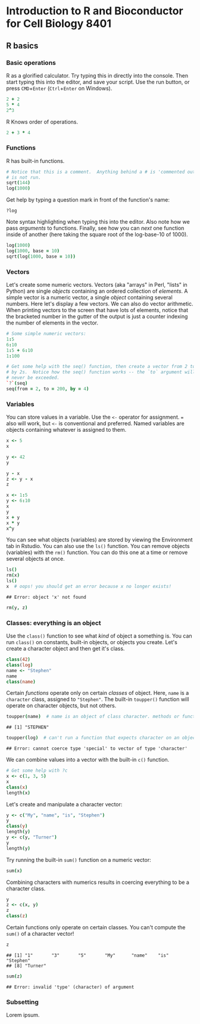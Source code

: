 # Introduction to R and Bioconductor for Cell Biology 8401

## R basics

### Basic operations

R as a glorified calculator. Try typing this in directly into the console. Then start typing this into the editor, and save your script. Use the run button, or press `CMD`+`Enter` (`Ctrl`+`Enter` on Windows).


```coffee
2 + 2
5 * 4
2^3
```


R Knows order of operations.


```coffee
2 + 3 * 4
```


### Functions

R has built-in functions.


```coffee
# Notice that this is a comment.  Anything behind a # is 'commented out' and
# is not run.
sqrt(144)
log(1000)
```


Get help by typing a question mark in front of the function's name:

```
?log
```

Note syntax highlighting when typing this into the editor. Also note how we pass *arguments* to functions. Finally, see how you can *next* one function inside of another (here taking the square root of the log-base-10 of 1000).


```coffee
log(1000)
log(1000, base = 10)
sqrt(log(1000, base = 10))
```


### Vectors

Let's create some numeric vectors. Vectors (aka "arrays" in Perl, "lists" in Python) are single *objects* containing an ordered collection of *elements*. A simple vector is a numeric vector, a single *object* containing several numbers. Here let's display a few vectors. We can also do vector arithmetic. When printing vectors to the screen that have lots of elements, notice that the bracketed number in the gutter of the output is just a counter indexing the number of elements in the vector.


```coffee
# Some simple numeric vectors:
1:5
6:10
1:5 + 6:10
1:100

# Get some help with the seq() function, then create a vector from 2 to 200
# by 2s.  Notice how the seq() function works -- the `to` argument will
# never be exceeded.
`?`(seq)
seq(from = 2, to = 200, by = 4)
```


### Variables

You can store values in a variable. Use the `<-` operator for assignment. `=` also will work, but `<-` is conventional and preferred. Named variables are objects containing whatever is assigned to them. 


```coffee
x <- 5
x

y <- 42
y

y - x
z <- y - x
z

x <- 1:5
y <- 6:10
x
y
x + y
x * y
x^y
```


You can see what objects (variables) are stored by viewing the Environment tab in Rstudio. You can also use the `ls()` function. You can remove objects (variables) with the `rm()` function. You can do this one at a time or remove several objects at once.


```coffee
ls()
rm(x)
ls()
x  # oops! you should get an error because x no longer exists!
```

```
## Error: object 'x' not found
```

```coffee
rm(y, z)
```


### Classes: everything is an object

Use the `class()` function to see what *kind* of object a something is. You can run `class()` on constants, built-in objects, or objects you create. Let's create a character object and then get it's class. 


```coffee
class(42)
class(log)
name <- "Stephen"
name
class(name)
```


Certain *functions* operate only on certain *classes* of object. Here, `name` is a `character` class, assigned to `"Stephen"`. The built-in `toupper()` function will operate on character objects, but not others. 


```coffee
toupper(name)  # name is an object of class character. methods or functions are associated with certain classes.
```

```
## [1] "STEPHEN"
```

```coffee
toupper(log)  # can't run a function that expects character on an object of class function
```

```
## Error: cannot coerce type 'special' to vector of type 'character'
```


We can combine values into a vector with the built-in `c()` function.


```coffee
# Get some help with ?c
x <- c(1, 3, 5)
x
class(x)
length(x)
```


Let's create and manipulate a character vector:


```coffee
y <- c("My", "name", "is", "Stephen")
y
class(y)
length(y)
y <- c(y, "Turner")
y
length(y)
```


Try running the built-in `sum()` function on a numeric vector:


```coffee
sum(x)
```


Combining characters with numerics results in coercing everything to be a character class. 


```coffee
y
z <- c(x, y)
z
class(z)
```


Certain functions only operate on certain classes. You can't compute the `sum()` of a character vector!


```coffee
z
```

```
## [1] "1"       "3"       "5"       "My"      "name"    "is"      "Stephen"
## [8] "Turner"
```

```coffee
sum(z)
```

```
## Error: invalid 'type' (character) of argument
```


### Subsetting

Lorem ipsum.




